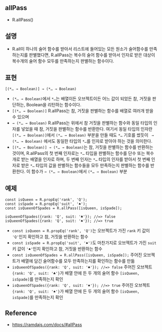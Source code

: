 ## allPass
- R.allPass()

## 설명
- R.all이 하나의 술어 함수를 받아서 리스트에 들어있는 모든 원소가 술어함수를 만족하는지를 판별했다면, R.allPass는 복수의 술어 함수를 받아서 인자로 받은 대상이 복수개의 술어 함수 모두를 만족하는지 판별하는 함수이다.

## 표현
```
[(*… → Boolean)] → (*… → Boolean)
```
- `(*… → Boolean)`에서 `*…`는 배열이든 오브젝트이든 어느 값이 되었든 참, 거짓을 판단하는, Boolean을 리턴하는 함수이다.
- `[(*… → Boolean)]` R.allPass는 참, 거짓을 판별하는 함수를 배열로 여러개 받을 수 있으며
- `→ (*… → Boolean)` R.allPass는 위에서 참 거짓을 판별하는 함수와 동일 타입의 인자를 넣었을 때 참, 거짓을 판별하는 함수를 반환한다. 여기서 동일 타입의 인자란 `[(*… → Boolean)]`에서 `(*… → Boolean)` 부분을 만들 때도 `*…` 기호를 썼듯이 ` → (*… → Boolean)` 에서도 동일한 타입의 `*…`를 인자로 받아야 하는 것을 의미한다.
- `[(*… → Boolean)] → (*… → Boolean)`는 참, 거짓을 판별하는 함수를 반환하는 것이며, R.allPass의 첫 번째 인자로는 `*…` 타입을 판별하는 함수를 단수 또는 복수개로 받는 배열을 인자로 하며, 두 번째 인자는 `*…` 타입의 인자를 받아서 첫 번째 인자로 받은 `*…` 타입의 값을 판별하는 함수들을 모두 만족하는지 판별하는 함수를 반환한다. 이 함수가 `→ (*… → Boolean)`에서 `(*… → Boolean)` 부분


## 예제
```
const isQueen = R.propEq('rank', 'Q');
const isSpade = R.propEq('suit', '♠︎');
const isQueenOfSpades = R.allPass([isQueen, isSpade]);

isQueenOfSpades({rank: 'Q', suit: '♣︎'}); //=> false
isQueenOfSpades({rank: 'Q', suit: '♠︎'}); //=> true
```
- `const isQueen = R.propEq('rank', 'Q')`는 오브젝트가 가진 `rank` 키 값이 `'Q'`인지 확인하고 참, 거짓을 반환하는 함수
- `const isSpade = R.propEq('suit', '♠︎')`도 마찬가지로 오브젝트가 가진 `suit` 키 값이 `'♠︎'`인지 확인하고 참, 거짓을 반환하는 함수
- `const isQueenOfSpades = R.allPass([isQueen, isSpade]);` 주어진 오브젝트가 배열에 담긴 술어함수를 모두 만족하는지를 확인하는 함수를 만듦
- `isQueenOfSpades({rank: 'Q', suit: '♣︎'}); //=> false` 주어진 오브젝트 `{rank: 'Q', suit: '♣︎'}`가 배열 안에 든 두 개의 술어 함수 `[isQueen, isSpade]`를 만족하는지 확인
- `isQueenOfSpades({rank: 'Q', suit: '♠︎'}); //=> true` 주어진 오브젝트 `{rank: 'Q', suit: '♠︎'}`가 배열 안에 든 두 개의 술어 함수 `[isQueen, isSpade]`를 만족하는지 확인

## Reference
- https://ramdajs.com/docs/#allPass
